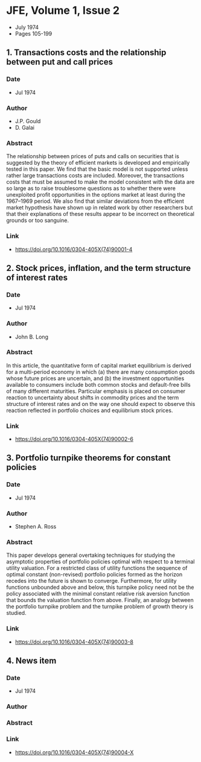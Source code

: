 # JFE, Volume 1, Issue 2
- July 1974
- Pages 105-199

## 1. Transactions costs and the relationship between put and call prices
### Date
- Jul 1974
### Author
- J.P. Gould
- D. Galai
### Abstract
The relationship between prices of puts and calls on securities that is suggested by the theory of efficient markets is developed and empirically tested in this paper. We find that the basic model is not supported unless rather large transactions costs are included. Moreover, the transactions costs that must be assumed to make the model consistent with the data are so large as to raise troublesome questions as to whether there were unexploited profit opportunities in the options market at least during the 1967–1969 period. We also find that similar deviations from the efficient market hypothesis have shown up in related work by other researchers but that their explanations of these results appear to be incorrect on theoretical grounds or too sanguine.
### Link
- https://doi.org/10.1016/0304-405X(74)90001-4

## 2. Stock prices, inflation, and the term structure of interest rates
### Date
- Jul 1974
### Author
- John B. Long
### Abstract
In this article, the quantitative form of capital market equilibrium is derived for a multi-period economy in which (a) there are many consumption goods whose future prices are uncertain, and (b) the investment opportunities available to consumers include both common stocks and default-free bills of many different maturities. Particular emphasis is placed on consumer reaction to uncertainty about shifts in commodity prices and the term structure of interest rates and on the way one should expect to observe this reaction reflected in portfolio choices and equilibrium stock prices.
### Link
- https://doi.org/10.1016/0304-405X(74)90002-6

## 3. Portfolio turnpike theorems for constant policies
### Date
- Jul 1974
### Author
- Stephen A. Ross
### Abstract
This paper develops general overtaking techniques for studying the asymptotic properties of portfolio policies optimal with respect to a terminal utility valuation. For a restricted class of utility functions the sequence of optimal constant (non-revised) portfolio policies formed as the horizon recedes into the future is shown to converge. Furthermore, for utility functions unbounded above and below, this turnpike policy need not be the policy associated with the minimal constant relative risk aversion function that bounds the valuation function from above. Finally, an analogy between the portfolio turnpike problem and the turnpike problem of growth theory is studied.
### Link
- https://doi.org/10.1016/0304-405X(74)90003-8

## 4. News item
### Date
- Jul 1974
### Author
### Abstract

### Link
- https://doi.org/10.1016/0304-405X(74)90004-X

